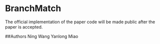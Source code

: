 # BranchMatch
The official implementation of the paper code will be made public after the paper is accepted.

##Authors
Ning Wang
Yanlong Miao
